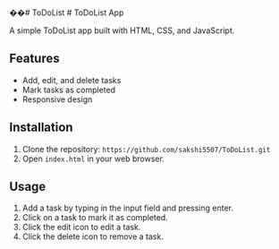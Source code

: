 ��#   T o D o L i s t 
 # ToDoList App

A simple ToDoList app built with HTML, CSS, and JavaScript.

## Features

- Add, edit, and delete tasks
- Mark tasks as completed
- Responsive design

## Installation

1. Clone the repository: `https://github.com/sakshi5507/ToDoList.git`
2. Open `index.html` in your web browser.

## Usage

1. Add a task by typing in the input field and pressing enter.
2. Click on a task to mark it as completed.
3. Click the edit icon to edit a task.
4. Click the delete icon to remove a task.
 

